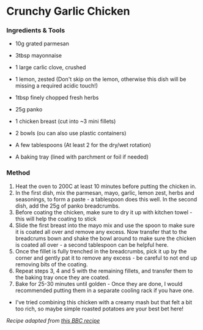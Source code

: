 # Crunchy Garlic Chicken

### Ingredients & Tools

- 10g grated parmesan
- 3tbsp mayonnaise
- 1 large carlic clove, crushed
- 1 lemon, zested (Don't skip on the lemon, otherwise this dish will be missing a required acidic touch!)
- 1tbsp finely chopped fresh herbs
- 25g panko
- 1 chicken breast (cut into ~3 mini fillets)

- 2 bowls (ou can also use plastic containers)
- A few tablespoons (At least 2 for the dry/wet rotation)
- A baking tray (lined with parchment or foil if needed)

### Method

1. Heat the oven to 200C at least 10 minutes before putting the chicken in.
2. In the first dish, mix the parmesan, mayo, garlic, lemon zest, herbs and seasonings, to form a paste - a tablespoon does this well. In the second dish, add the 25g of panko breadcrumbs.
3. Before coating the chicken, make sure to dry it up with kitchen towel - this will help the coating to stick
4. Slide the first breast into the mayo mix and use the spoon to make sure it is coated all over and remove any excess. Now transfer that to the breadcrums bown and shake the bowl around to make sure the chicken is coated all over - a second tablespoon can be helpful here.
5. Once the fillet is fully trenched in the breadcrumbs, pick it up by the corner and gently pat it to remove any excess - be careful to not end up removing bits of the coating.
6. Repeat steps 3, 4 and 5 with the remaining fillets, and transfer them to the baking tray once they are coated.
7. Bake for 25-30 minutes until golden - Once they are done, I would recommended putting them in a separate cooling rack if you have one.
* I've tried combining this chicken with a creamy mash but that felt a bit too rich, so maybe simple roasted potatoes are your best bet here!

*Recipe adapted from [this BBC recipe](https://www.bbcgoodfood.com/recipes/crunchy-garlic-chicken)*